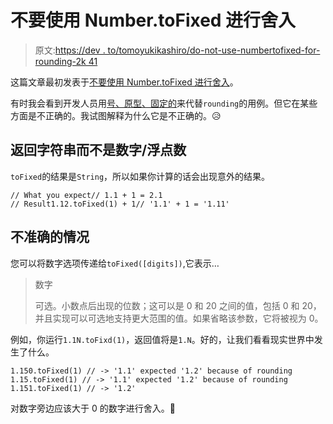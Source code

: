 # 不要使用 Number.toFixed 进行舍入

> 原文:[https://dev . to/tomoyukikashiro/do-not-use-numbertofixed-for-rounding-2k 41](https://dev.to/tomoyukikashiro/do-not-use-numbertofixed-for-rounding-2k41)

这篇文章最初发表于[不要使用 Number.toFixed 进行舍入](https://blog.tomoyukikashiro.me/post/do-not-use-number-tofixed-for-rounding)。

有时我会看到开发人员用[号、原型、固定的](https://developer.mozilla.org/en-US/docs/Web/JavaScript/Reference/Global_Objects/Number/toFixed)来代替`rounding`的用例。但它在某些方面是不正确的。我试图解释为什么它是不正确的。😥

## 返回字符串而不是数字/浮点数

`toFixed`的结果是`String`，所以如果你计算的话会出现意外的结果。

```
// What you expect// 1.1 + 1 = 2.1
// Result1.12.toFixed(1) + 1// '1.1' + 1 = '1.11' 
```

## 不准确的情况

您可以将数字选项传递给`toFixed([digits])`,它表示…

> 数字
> 
> 可选。小数点后出现的位数；这可以是 0 和 20 之间的值，包括 0 和 20，并且实现可以可选地支持更大范围的值。如果省略该参数，它将被视为 0。

例如，你运行`1.1N.toFixd(1)`，返回值将是`1.N`。好的，让我们看看现实世界中发生了什么。

```
1.150.toFixed(1) // -> '1.1' expected '1.2' because of rounding
1.15.toFixed(1) // -> '1.1' expected '1.2' because of rounding
1.151.toFixed(1) // -> '1.2' 
```

对数字旁边应该大于 0 的数字进行舍入。💩